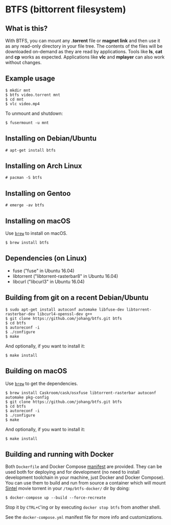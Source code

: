 # BTFS (bittorrent filesystem)

## What is this?

With BTFS, you can mount any **.torrent** file or **magnet link** and then use it as any read-only directory in your file tree. The contents of the files will be downloaded on-demand as they are read by applications. Tools like **ls**, **cat** and **cp** works as expected. Applications like **vlc** and **mplayer** can also work without changes.

## Example usage

    $ mkdir mnt
    $ btfs video.torrent mnt
    $ cd mnt
    $ vlc video.mp4

To unmount and shutdown:

    $ fusermount -u mnt

## Installing on Debian/Ubuntu

    # apt-get install btfs

## Installing on Arch Linux

    # pacman -S btfs

## Installing on Gentoo

    # emerge -av btfs

## Installing on macOS

Use [`brew`](https://brew.sh) to install on macOS.

    $ brew install btfs

## Dependencies (on Linux)

* fuse ("fuse" in Ubuntu 16.04)
* libtorrent ("libtorrent-rasterbar8" in Ubuntu 16.04)
* libcurl ("libcurl3" in Ubuntu 16.04)

## Building from git on a recent Debian/Ubuntu

    $ sudo apt-get install autoconf automake libfuse-dev libtorrent-rasterbar-dev libcurl4-openssl-dev g++
    $ git clone https://github.com/johang/btfs.git btfs
    $ cd btfs
    $ autoreconf -i
    $ ./configure
    $ make

And optionally, if you want to install it:

    $ make install

## Building on macOS

Use [`brew`](https://brew.sh) to get the dependencies.

    $ brew install Caskroom/cask/osxfuse libtorrent-rasterbar autoconf automake pkg-config
    $ git clone https://github.com/johang/btfs.git btfs
    $ cd btfs
    $ autoreconf -i
    $ ./configure
    $ make

And optionally, if you want to install it:

    $ make install

## Building and running with Docker
Both `Dockerfile` and Docker Compose [manifest](./docker-compose.yml) are provided. They can be used both for deploying and for development (no need to install development toolchain in your machine, just Docker and Docker Compose).
You can use them to build and run from source a container which will mount [Sintel](https://cloud.blender.org/films/sintel) movie torrent in your `/tmp/btfs-docker/` dir by doing:
```
$ docker-compose up --build --force-recreate
```
Stop it by `CTRL+C`'ing or by executing `docker stop btfs` from another shell.

See the `docker-compose.yml` manifest file for more info and customizations.
